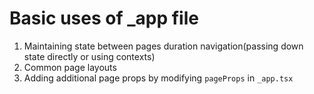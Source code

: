 # Basic uses of \_app file

1. Maintaining state between pages duration navigation(passing down state directly or
   using contexts)
2. Common page layouts
3. Adding additional page props by modifying `pageProps` in `_app.tsx`
